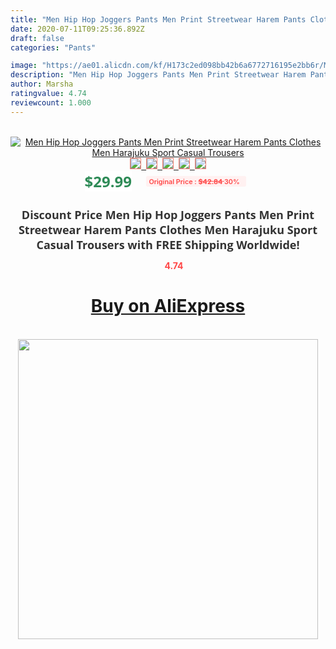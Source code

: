 ```yaml
---
title: "Men Hip Hop Joggers Pants Men Print Streetwear Harem Pants Clothes Men Harajuku Sport Casual Trousers"
date: 2020-07-11T09:25:36.892Z
draft: false
categories: "Pants"

image: "https://ae01.alicdn.com/kf/H173c2ed098bb42b6a6772716195e2bb6r/Men-Hip-Hop-Joggers-Pants-Men-Print-Streetwear-Harem-Pants-Clothes-Men-Harajuku-Sport-Casual-Trousers.jpg"
description: "Men Hip Hop Joggers Pants Men Print Streetwear Harem Pants Clothes Men Harajuku Sport Casual Trousers"
author: Marsha
ratingvalue: 4.74
reviewcount: 1.000
---
```

<br>
<div style="text-align: center;">
<a href="https://s.click.aliexpress.com/e/_Amawzr" target="_blank" rel="nofollow noopener noreferrer"><img alt="Men Hip Hop Joggers Pants Men Print Streetwear Harem Pants Clothes Men Harajuku Sport Casual Trousers" class="magnifier-image" src="https://ae01.alicdn.com/kf/H173c2ed098bb42b6a6772716195e2bb6r/Men-Hip-Hop-Joggers-Pants-Men-Print-Streetwear-Harem-Pants-Clothes-Men-Harajuku-Sport-Casual-Trousers.jpg_640x640.jpg">
<br>
<img style="border:1px solid salmon" src="https://ae01.alicdn.com/kf/H173c2ed098bb42b6a6772716195e2bb6r/Men-Hip-Hop-Joggers-Pants-Men-Print-Streetwear-Harem-Pants-Clothes-Men-Harajuku-Sport-Casual-Trousers.jpg_120x120.jpg">&nbsp;&nbsp;<img style="border:1px solid salmon" src="https://ae01.alicdn.com/kf/H2440cda618ba4d64b0df897f279fdc725/Men-Hip-Hop-Joggers-Pants-Men-Print-Streetwear-Harem-Pants-Clothes-Men-Harajuku-Sport-Casual-Trousers.jpg_120x120.jpg">&nbsp;&nbsp;<img style="border:1px solid salmon" src="https://ae01.alicdn.com/kf/H1aaf921b1fd6446e9f2478dd94209d7d9/Men-Hip-Hop-Joggers-Pants-Men-Print-Streetwear-Harem-Pants-Clothes-Men-Harajuku-Sport-Casual-Trousers.jpg_120x120.jpg">&nbsp;&nbsp;<img style="border:1px solid salmon" src="https://ae01.alicdn.com/kf/H04a220ba9fb04907b55f6aac8c706ba3q/Men-Hip-Hop-Joggers-Pants-Men-Print-Streetwear-Harem-Pants-Clothes-Men-Harajuku-Sport-Casual-Trousers.jpg_120x120.jpg">&nbsp;&nbsp;<img style="border:1px solid salmon" src="https://ae01.alicdn.com/kf/H576767bc13c344b0977c89ed4db903e0Y/Men-Hip-Hop-Joggers-Pants-Men-Print-Streetwear-Harem-Pants-Clothes-Men-Harajuku-Sport-Casual-Trousers.jpg_120x120.jpg"></a></div><br0>
<div style="text-align: center;"><span style="background-color: white; border: 0px; box-sizing: border-box; color: seagreen; display: inline-block; font-family: &quot;open sans&quot; , &quot;arial&quot; , &quot;helvetica&quot; , sans-serif , &quot;heiti&quot;; font-size: 24px; font-stretch: inherit; font-weight: 700; line-height: inherit; margin: 0px 10px 0px 0px; padding: 0px; vertical-align: middle;">$29.99 </span>
<span style="background: rgb(255 , 241 , 241); border-radius: 3px; border: 0px; box-sizing: border-box; color: #ff4747; display: inline-block; font-family: inherit; font-size: 12px; font-stretch: inherit; font-style: inherit; font-variant: inherit; font-weight: 600; line-height: inherit; margin: 0px; padding: 2px 5px; transform: scale(0.9); vertical-align: middle;">Original Price : <b style="text-decoration: line-through;">$42.84 </b> 30%&nbsp;&nbsp;</span></div>
<h1 style="color: #333333; display: inline-block; font-family: &quot;open sans&quot; , &quot;arial&quot; , &quot;helvetica&quot; , sans-serif , &quot;heiti&quot;; font-size: 18px; font-stretch: inherit; font-weight: 700; text-align: center;">Discount Price Men Hip Hop Joggers Pants Men Print Streetwear Harem Pants Clothes Men Harajuku Sport Casual Trousers with FREE Shipping Worldwide!</h1>
<div style="color: #ff4747; text-align: center;">
<img src="https://4.bp.blogspot.com/-M0ZcTcb-5uY/XleCXlxnR4I/AAAAAAAAAEc/OrjgMkXV1oMQFaCRZj5HQwOCBcu3w1FegCPcBGAYYCw/s1600/star.png" style="height: 15px;">&nbsp;<b>4.74</b></div>
<div class="button_cont" align="center"><a class="buynow_a" href="https://s.click.aliexpress.com/e/_Amawzr" target="_blank" rel="nofollow noopener noreferrer"><H1>Buy on AliExpress</H1></a></div><br>
<div class="separator" style="clear: both; text-align: center;">
<img src="https://lh3.googleusercontent.com/-pTy5HemUv9M/XlePHvY0dAI/AAAAAAAAAE4/0nX5iRUoIWY8eMW9Dpxeirr157OZliDIgCLcBGAsYHQ/s1600/badge.gif" width="480">
</div>
